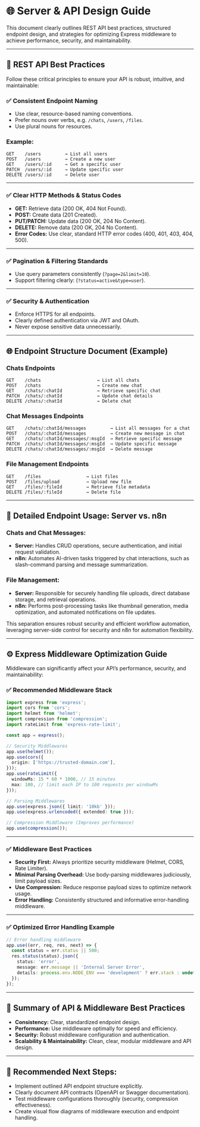 # 🌐 Server & API Design Guide

This document clearly outlines REST API best practices, structured endpoint design, and strategies for optimizing Express middleware to achieve performance, security, and maintainability.

---

## 📌 REST API Best Practices

Follow these critical principles to ensure your API is robust, intuitive, and maintainable:

### ✅ Consistent Endpoint Naming

* Use clear, resource-based naming conventions.
* Prefer nouns over verbs, e.g. `/chats`, `/users`, `/files`.
* Use plural nouns for resources.

### Example:

```
GET    /users         → List all users
POST   /users         → Create a new user
GET    /users/:id     → Get a specific user
PATCH  /users/:id     → Update specific user
DELETE /users/:id     → Delete user
```

---

### ✅ Clear HTTP Methods & Status Codes

* **GET:** Retrieve data (200 OK, 404 Not Found).
* **POST:** Create data (201 Created).
* **PUT/PATCH:** Update data (200 OK, 204 No Content).
* **DELETE:** Remove data (200 OK, 204 No Content).
* **Error Codes:** Use clear, standard HTTP error codes (400, 401, 403, 404, 500).

---

### ✅ Pagination & Filtering Standards

* Use query parameters consistently (`?page=2&limit=10`).
* Support filtering clearly: (`?status=active&type=user`).

---

### ✅ Security & Authentication

* Enforce HTTPS for all endpoints.
* Clearly defined authentication via JWT and OAuth.
* Never expose sensitive data unnecessarily.

---

## 🌐 Endpoint Structure Document (Example)

### **Chats Endpoints**

```
GET    /chats                     → List all chats
POST   /chats                     → Create new chat
GET    /chats/:chatId             → Retrieve specific chat
PATCH  /chats/:chatId             → Update chat details
DELETE /chats/:chatId             → Delete chat
```

### **Chat Messages Endpoints**

```
GET    /chats/:chatId/messages         → List all messages for a chat
POST   /chats/:chatId/messages         → Create new message in chat
GET    /chats/:chatId/messages/:msgId  → Retrieve specific message
PATCH  /chats/:chatId/messages/:msgId  → Update specific message
DELETE /chats/:chatId/messages/:msgId  → Delete message
```

### **File Management Endpoints**

```
GET    /files                 → List files
POST   /files/upload          → Upload new file
GET    /files/:fileId         → Retrieve file metadata
DELETE /files/:fileId         → Delete file
```

---

## 📌 Detailed Endpoint Usage: Server vs. n8n

### **Chats and Chat Messages:**

* **Server:** Handles CRUD operations, secure authentication, and initial request validation.
* **n8n:** Automates AI-driven tasks triggered by chat interactions, such as slash-command parsing and message summarization.

### **File Management:**

* **Server:** Responsible for securely handling file uploads, direct database storage, and retrieval operations.
* **n8n:** Performs post-processing tasks like thumbnail generation, media optimization, and automated notifications on file updates.

This separation ensures robust security and efficient workflow automation, leveraging server-side control for security and n8n for automation flexibility.

---

## ⚙️ Express Middleware Optimization Guide

Middleware can significantly affect your API’s performance, security, and maintainability:

### ✅ Recommended Middleware Stack

```typescript
import express from 'express';
import cors from 'cors';
import helmet from 'helmet';
import compression from 'compression';
import rateLimit from 'express-rate-limit';

const app = express();

// Security Middlewares
app.use(helmet());
app.use(cors({
  origin: ['https://trusted-domain.com'],
}));
app.use(rateLimit({
  windowMs: 15 * 60 * 1000, // 15 minutes
  max: 100, // limit each IP to 100 requests per windowMs
}));

// Parsing Middlewares
app.use(express.json({ limit: '10kb' }));
app.use(express.urlencoded({ extended: true }));

// Compression Middleware (Improves performance)
app.use(compression());
```

---

### ✅ Middleware Best Practices

* **Security First:** Always prioritize security middleware (Helmet, CORS, Rate Limiter).
* **Minimal Parsing Overhead:** Use body-parsing middlewares judiciously, limit payload sizes.
* **Use Compression:** Reduce response payload sizes to optimize network usage.
* **Error Handling:** Consistently structured and informative error-handling middleware.

---

### ✅ Optimized Error Handling Example

```typescript
// Error handling middleware
app.use((err, req, res, next) => {
  const status = err.status || 500;
  res.status(status).json({
    status: 'error',
    message: err.message || 'Internal Server Error',
    details: process.env.NODE_ENV === 'development' ? err.stack : undefined,
  });
});
```

---

## 📗 Summary of API & Middleware Best Practices

* **Consistency:** Clear, standardized endpoint design.
* **Performance:** Use middleware optimally for speed and efficiency.
* **Security:** Robust middleware configuration and authentication.
* **Scalability & Maintainability:** Clean, clear, modular middleware and API design.

---

## 📌 Recommended Next Steps:

* Implement outlined API endpoint structure explicitly.
* Clearly document API contracts (OpenAPI or Swagger documentation).
* Test middleware configurations thoroughly (security, compression effectiveness).
* Create visual flow diagrams of middleware execution and endpoint handling.
